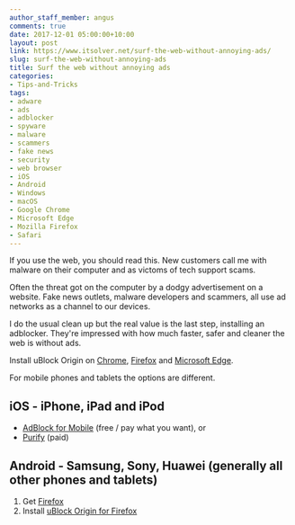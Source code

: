 ```yaml
---
author_staff_member: angus
comments: true
date: 2017-12-01 05:00:00+10:00
layout: post
link: https://www.itsolver.net/surf-the-web-without-annoying-ads/
slug: surf-the-web-without-annoying-ads
title: Surf the web without annoying ads
categories:
- Tips-and-Tricks
tags:
- adware
- ads
- adblocker
- spyware
- malware
- scammers
- fake news
- security
- web browser
- iOS
- Android
- Windows
- macOS
- Google Chrome
- Microsoft Edge
- Mozilla Firefox
- Safari
---
```


If you use the web, you should read this. New customers call me with malware on their computer and as victoms of tech support scams. 

Often the threat got on the computer by a dodgy advertisement on a website. Fake news outlets, malware developers and scammers, all use ad networks as a channel to our devices.  

I do the usual clean up but the real value is the last step, installing an adblocker. They're impressed with how much faster, safer and cleaner the web is without ads.

Install uBlock Origin on [Chrome](https://chrome.google.com/webstore/detail/ublock-origin/cjpalhdlnbpafiamejdnhcphjbkeiagm), [Firefox](https://addons.mozilla.org/addon/ublock-origin/) and [Microsoft Edge](https://www.microsoft.com/store/p/app/9nblggh444l4).

For mobile phones and tablets the options are different. 

## iOS - iPhone, iPad and iPod
- [AdBlock for Mobile](https://itunes.apple.com/au/app/adblock-for-mobile/id1036484810?mt=8) (free / pay what you want), or
- [Purify](https://itunes.apple.com/au/app/purify-block-ads-and-tracking-browse-in-peace/id1030156203?mt=8) (paid)

## Android - Samsung, Sony, Huawei (generally all other phones and tablets)
1. Get [Firefox](https://play.google.com/store/apps/details?id=org.mozilla.firefox)
2. Install [uBlock Origin for Firefox](https://addons.mozilla.org/en-US/android/addon/ublock-origin/)